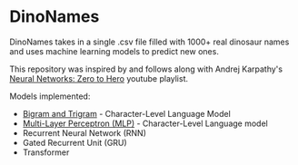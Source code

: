 # DinoNames

DinoNames takes in a single .csv file filled with 1000+ real dinosaur names and uses machine learning models to predict new ones.

This repository was inspired by and follows along with Andrej Karpathy's [Neural Networks: Zero to Hero](https://www.youtube.com/playlist?list=PLAqhIrjkxbuWI23v9cThsA9GvCAUhRvKZ) youtube playlist.

Models implemented:

- [Bigram and Trigram](bigram.ipynb) - Character-Level Language Model 
- [Multi-Layer Perceptron (MLP)](mlp.ipynb) - Character-Level Language model
- Recurrent Neural Network (RNN)
- Gated Recurrent Unit (GRU)
- Transformer
